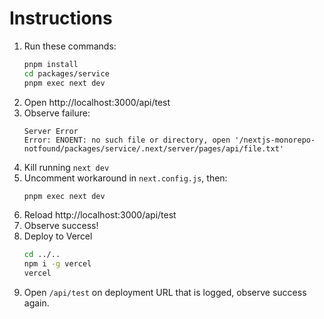 # Instructions

1. Run these commands:
    ```sh
    pnpm install
    cd packages/service
    pnpm exec next dev
    ```
1. Open http://localhost:3000/api/test
1. Observe failure:
    ```
    Server Error
    Error: ENOENT: no such file or directory, open '/nextjs-monorepo-notfound/packages/service/.next/server/pages/api/file.txt'
    ```
1. Kill running `next dev`
1. Uncomment workaround in `next.config.js`, then:
    ```sh
    pnpm exec next dev
    ```
1. Reload http://localhost:3000/api/test
1. Observe success!
1. Deploy to Vercel
    ```sh
    cd ../..
    npm i -g vercel
    vercel
    ```
1. Open `/api/test` on deployment URL that is logged, observe success again.
